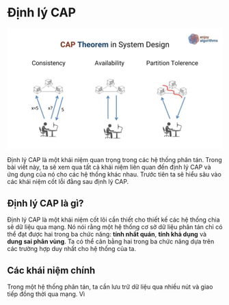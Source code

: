 # Định lý CAP

![](./assets/background.jpg)

Định lý CAP là một khái niệm quan trọng trong các hệ thống phân tán. Trong bài viết này, ta sẽ xem qua tất cả khái niệm liên quan đến định lý CAP và ứng dụng của nó cho các hệ thống khác nhau. Trước tiên ta sẽ hiểu sâu vào các khái niệm cốt lỗi đằng sau định lý CAP.

## Định lý CAP là gì?

Định lý CAP là một khái niệm cốt lõi cần thiết cho thiết kế các hệ thống chia sẽ dữ liệu qua mạng. Nó nói rằng một hệ thống cơ sở dữ liệu phân tán chỉ có thể đạt được hai trong ba chức năng: **tính nhất quán**, **tính khả dụng** và **dung sai phân vùng**. Ta có thể cân bằng hai trong ba chức năng dựa trên các trường hợp duy nhất cho hệ thống của ta.

## Các khái niệm chính

Trong một hệ thống phân tán, ta cần lưu trữ dữ liệu qua nhiều nút và giao tiếp đồng thời qua mạng. Vì 